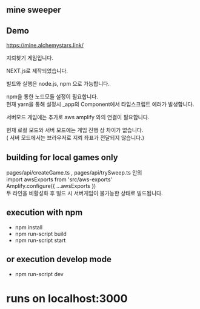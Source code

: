 ## mine sweeper

## Demo

https://mine.alchemystars.link/

지뢰찾기 게임입니다.

NEXT.js로 제작되었습니다.

빌드와 실행은 node.js, npm 으로 가능합니다.

npm을 통한 노드모듈 설정이 필요합니다.  
현재 yarn을 통해 설정시 \_app의 Component에서 타입스크립트 에러가 발생합니다.

서버모드 게임에는 추가로 aws amplify 와의 연결이 필요합니다.

현재 로컬 모드와 서버 모드에는 게임 진행 상 차이가 없습니다.  
( 서버 모드에서는 브라우저로 지뢰 좌표가 전달되지 않습니다.)

## building for local games only

pages/api/createGame.ts , pages/api/trySweep.ts 안의  
import awsExports from 'src/aws-exports'  
Amplify.configure({ ...awsExports })  
두 라인을 비활성화 후 빌드 시 서버게임이 불가능한 상태로 빌드됩니다.

## execution with npm

- npm install
- npm run-script build
- npm run-script start

## or execution develop mode

- npm run-script dev

# runs on localhost:3000
